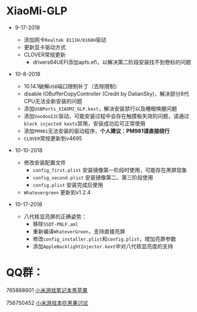 # XiaoMi-GLP

- 9-17-2018
  - 添加网卡`Realtek 8111H/8168H`驱动
  - 更新显卡驱动方式
  - CLOVER常规更新
    - drivers64UEFI添加apfs.efi，以解决第二阶段安装找不到卷标的问题

- 10-8-2018 

  - 10.14.1破解`USB`端口限制补丁（去除限制）
  - disable IOBufferCopyController (Credit by DalianSky)，解决部分8代CPU无法全新安装的问题
  - 添加`USBPorts_XIAOMI_GLP.kext`，解决安装禁行以及睡眠唤醒问题
  - 添加`VoodooI2C`驱动，可能安装过程中会存在触摸板失效的问题，请通过`block injected kexts`禁用，安装成功后可正常使用
  - 添加`PM981`无法安装的驱动程序，**个人建议：PM981请直接绕行**
  - `CLOVER`常规更新到v4695

- 10-10-2018

  - 修改安装配置文件
    - `config_first.plist` 安装镜像第一阶段时使用，可能存在黑屏现象
    - `config_second.plist` 安装镜像第二、第三阶段使用
    - `config.plist` 安装完成后使用
  - `Whatevergreen` 更新到v1.2.4

- 10-17-2018

  - 八代核显亮屏的正确姿势：
    - 移除`SSDT-PNLF.aml`
    - 重新编译`WhateverGreen`，支持直接亮屏
    - 修改`config_installer.plist`和`config.plist`，增加亮屏参数
    - 添加`AppleBacklightInjector.kext`中对八代核显亮度的支持

  

  

# QQ群：

765888601 [小米游戏笔记本黑苹果](http://shang.qq.com/wpa/qunwpa?idkey=bef269b994e3738b66684b7c8821bd3390220552af9ab7d331f2f78487815f72) 

756750452 [小米游戏本吃黑果讨论](http://qm.qq.com/cgi-bin/qm/qr?k=6-mc7yVIzkdv-XTj9_HL8wKi5y74lgXE) 







